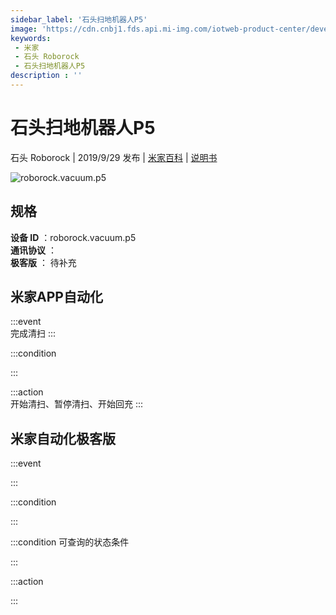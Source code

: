 ```yaml
---
sidebar_label: '石头扫地机器人P5'
image: 'https://cdn.cnbj1.fds.api.mi-img.com/iotweb-product-center/developer_1568787542936vy6maXYm.png?GalaxyAccessKeyId=AKVGLQWBOVIRQ3XLEW&Expires=9223372036854775807&Signature=NWPZ3PlcXRd2YLg7LHCR7gFiimE='
keywords: 
 - 米家
 - 石头 Roborock
 - 石头扫地机器人P5
description : ''
---
```

# 石头扫地机器人P5

石头 Roborock | 2019/9/29 发布 | [米家百科](https://home.mi.com/webapp/content/baike/product/index.html?model=roborock.vacuum.p5) | [说明书](https://home.mi.com/views/introduction.html?model=roborock.vacuum.p5&region=cn)

![roborock.vacuum.p5](https://cdn.cnbj1.fds.api.mi-img.com/iotweb-product-center/developer_1568787542936vy6maXYm.png?GalaxyAccessKeyId=AKVGLQWBOVIRQ3XLEW&Expires=9223372036854775807&Signature=NWPZ3PlcXRd2YLg7LHCR7gFiimE=)

## 规格  
> 
**设备 ID** ：roborock.vacuum.p5  
**通讯协议** ：  
**极客版**  ： 待补充 


## 米家APP自动化  

:::event  
完成清扫
:::

:::condition  

:::

:::action   
开始清扫、暂停清扫、开始回充
:::

## 米家自动化极客版  

:::event  

:::

:::condition  

:::

:::condition 可查询的状态条件  

:::

:::action  

:::

        
